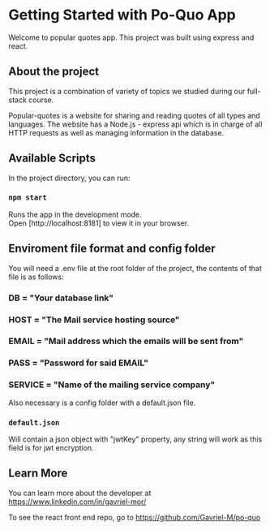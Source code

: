 # Getting Started with Po-Quo App

Welcome to popular quotes app. This project was built using express and react.

## About the project

This project is a combination of variety of topics we studied during our full-stack course.

Popular-quotes is a website for sharing and reading quotes of all types and languages. 
The website has a Node.js - express api which is in charge of all HTTP requests as well as managing information in the database.


## Available Scripts

In the project directory, you can run:

### `npm start`

Runs the app in the development mode.\
Open [http://localhost:8181] to view it in your browser.

## Enviroment file format and config folder

You will need a .env file at the root folder of the project, the contents of that file is as follows:
### DB = "Your database link"
### HOST = "The Mail service hosting source"
### EMAIL = "Mail address which the emails will be sent from"
### PASS = "Password for said EMAIL"
### SERVICE = "Name of the mailing service company"

Also necessary is a config folder with a default.json file. 
### `default.json`
  Will contain a json object with "jwtKey" property, any string will work as this field is for jwt encryption. 

## Learn More

You can learn more about the developer at https://www.linkedin.com/in/gavriel-mor/ 

To see the react front end repo, go to https://github.com/Gavriel-M/po-quo 
